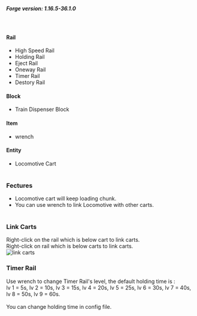 ##### Forge version: 1.16.5-36.1.0
&nbsp;  

#### Rail
-   High Speed Rail
-   Holding Rail
-   Eject Rail
-   Oneway Rail
-   Timer Rail
-   Destory Rail

#### Block
-   Train Dispenser Block

#### Item
-   wrench

#### Entity
-   Locomotive Cart
&nbsp;  
&nbsp;  
### Fectures
-   Locomotive cart will keep loading chunk.
-   You can use wrench to link Locomotive with other carts.
&nbsp;  
&nbsp;  
### Link Carts
Right-click on the rail which is below cart to link carts.  
Right-click on rail which is below carts to link carts.  
![link carts](https://www.calicomoomoo.com/file/simplerail/link_carts.png)

### Timer Rail
Use wrench to change Timer Rail's level, the default holding time is :  
lv 1 = 5s, lv 2 = 10s, lv 3 = 15s, lv 4 = 20s, lv 5 = 25s, lv 6 = 30s, lv 7 = 40s, lv 8 = 50s, lv 9 = 60s.  
&nbsp;  
You can change holding time in config file.  
